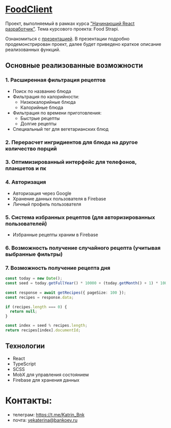 # [FoodClient](https://katrinbnk.github.io/foodclient_kts_frontend/)

Проект, выполняемый в рамках курса ["Начинающий React разработчик"](https://metaclass.kts.studio/).
Тема курсового проекта: Food Strapi.

Ознакомиться с [презентацией](https://www.figma.com/deck/mRlwx9UAAfBsapx7D2z6JJ/Research-Readout?node-id=21-289&t=y16G3YPoxTx2Y1HH-1&scaling=min-zoom&content-scaling=fixed&page-id=0%3A1). В презентации подробно продемонстрирован проект, далее будет приведено краткое описание реализованных функций. 

## Основные реализованные возможности

### 1. Расширенная фильтрация рецептов
- Поиск по названию блюда
- Фильтрация по калорийности:
  - Низкокалорийные блюда
  - Калорийные блюда
- Фильтрация по времени приготовления:
  - Быстрые рецепты
  - Долгие рецепты
- Специальный тег для вегетарианских блюд

### 2. Перерасчет ингридиентов для блюда на другое количество порций

### 3. Оптимизированный интерфейс для телефонов, планшетов и пк

### 4. Авторизация 
- Авторизация через Google
- Хранение данных пользователя в Firebase
- Личный профиль пользователя

### 5. Система избранных рецептов (для авторизированных пользователей)
- Избранные рецепты храним в Firebase

### 6. Возможность получение случайного рецепта (учитывая выбранные фильтры)

### 7. Возможность получение рецепта дня

``` ts
const today = new Date();
const seed = today.getFullYear() * 10000 + (today.getMonth() + 1) * 100 + today.getDate();
    
const response = await getRecipes({ pageSize: 100 });
const recipes = response.data;
    
if (recipes.length === 0) {
  return null;
}

const index = seed % recipes.length;
return recipes[index].documentId;
```

## Технологии
- React
- TypeScript
- SCSS
- MobX для управления состоянием
- Firebase для хранения данных

# Контакты:
- телеграм: https://t.me/Katrin_Bnk
- почта:  yekaterina@bankoev.ru
